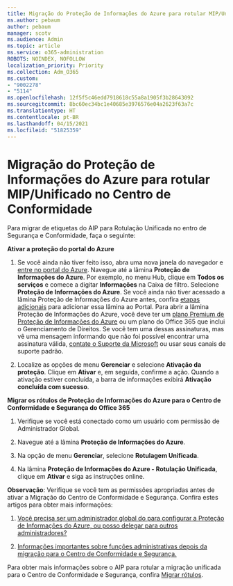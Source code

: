 ```yaml
---
title: Migração do Proteção de Informações do Azure para rotular MIP/Unificado no Centro de Conformidade
ms.author: pebaum
author: pebaum
manager: scotv
ms.audience: Admin
ms.topic: article
ms.service: o365-administration
ROBOTS: NOINDEX, NOFOLLOW
localization_priority: Priority
ms.collection: Adm_O365
ms.custom:
- "9002278"
- "5114"
ms.openlocfilehash: 12f5f5c46edd7918618c55a8a1905f3b28643092
ms.sourcegitcommit: 8bc60ec34bc1e40685e3976576e04a2623f63a7c
ms.translationtype: HT
ms.contentlocale: pt-BR
ms.lasthandoff: 04/15/2021
ms.locfileid: "51825359"
---
```

# <a name="migration-from-aip-to-mipunified-labeling-in-the-compliance-center"></a>Migração do Proteção de Informações do Azure para rotular MIP/Unificado no Centro de Conformidade

Para migrar de etiquetas do AIP para Rotulação Unificada no entro de Segurança e Conformidade, faça o seguinte:

**Ativar a proteção do portal do Azure**

1. Se você ainda não tiver feito isso, abra uma nova janela do navegador e [entre no portal do Azure](https://docs.microsoft.com/azure/information-protection/deploy-use/configure-policy#signing-in-to-the-azure-portal). Navegue até a lâmina **Proteção de Informações do Azure**. Por exemplo, no menu Hub, clique em **Todos os serviços** e comece a digitar **Informações** na Caixa de filtro. Selecione **Proteção de Informações do Azure**. Se você ainda não tiver acessado a lâmina Proteção de Informações do Azure antes, confira [etapas adicionais](https://docs.microsoft.com/azure/information-protection/deploy-use/configure-policy#to-access-the-azure-information-protection-blade-for-the-first-time) para adicionar essa lâmina ao Portal. Para abrir a lâmina Proteção de Informações do Azure, você deve ter um [plano Premium de Proteção de Informações do Azure](https://www.microsoft.com/cloud-platform/azure-information-protection-pricing) ou um plano do Office 365 que inclui o Gerenciamento de Direitos. Se você tem uma dessas assinaturas, mas vê uma mensagem informando que não foi possível encontrar uma assinatura válida, [contate o Suporte da Microsoft](https://docs.microsoft.com/azure/information-protection/get-started/information-support#to-contact-microsoft-support) ou usar seus canais de suporte padrão.

2. Localize as opções de menu **Gerenciar** e selecione **Ativação da proteção**. Clique em **Ativar** e, em seguida, confirme a ação. Quando a ativação estiver concluída, a barra de informações exibirá **Ativação concluída com sucesso**.

**Migrar os rótulos de Proteção de Informações do Azure para o Centro de Conformidade e Segurança do Office 365**

1. Verifique se você está conectado como um usuário com permissão de Administrador Global.

2. Navegue até a lâmina **Proteção de Informações do Azure**.

3. Na opção de menu **Gerenciar**, selecione **Rotulagem Unificada**.

4. Na lâmina **Proteção de Informações do Azure - Rotulação Unificada**, clique em **Ativar** e siga as instruções online.

**Observação**: Verifique se você tem as permissões apropriadas antes de ativar a Migração do Centro de Conformidade e Segurança. Confira estes artigos para obter mais informações:

1. [Você precisa ser um administrador global do para configurar a Proteção de Informações do Azure, ou posso delegar para outros administradores?](https://docs.microsoft.com/azure/information-protection/faqs#do-you-need-to-be-a-global-admin-to-configure-azure-information-protection-or-can-i-delegate-to-other-administrators)

2. [Informações importantes sobre funções administrativas depois da migração para o Centro de Conformidade e Segurança.](https://docs.microsoft.com/azure/information-protection/configure-policy-migrate-labels#important-information-about-administrative-roles)

Para obter mais informações sobre o AIP para rotular a migração unificada para o Centro de Conformidade e Segurança, confira [Migrar rótulos](https://docs.microsoft.com/azure/information-protection/configure-policy-migrate-labels).
